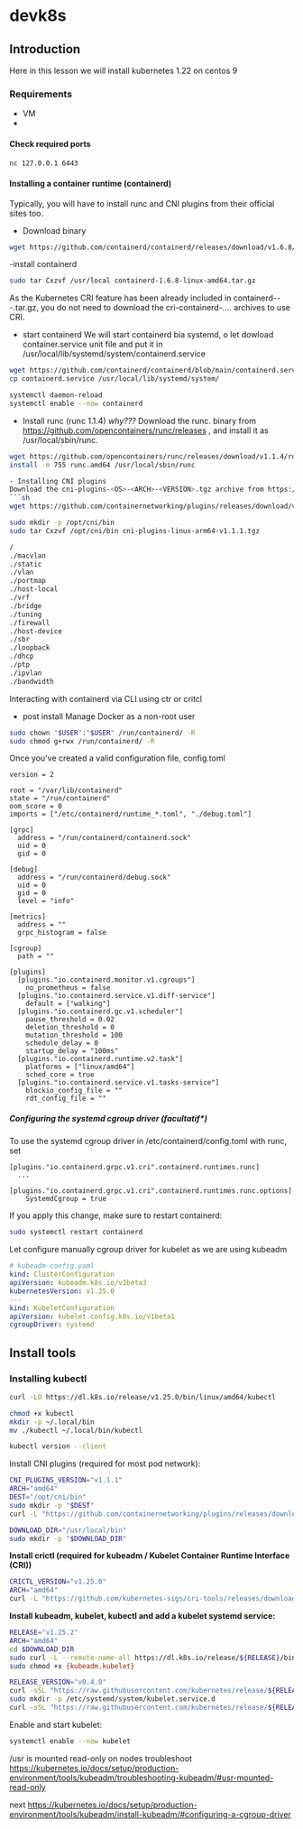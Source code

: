 # devk8s

## Introduction
Here in this lesson we will install kubernetes 1.22 on centos 9

### Requirements
- VM
- 
#### Check required ports
```sh
nc 127.0.0.1 6443
```
#### Installing a container runtime (containerd)
Typically, you will have to install runc and CNI plugins from their official sites too.
- Download binary
```sh
wget https://github.com/containerd/containerd/releases/download/v1.6.8/containerd-1.6.8-linux-amd64.tar.gz
```
-install containerd
```sh
sudo tar Cxzvf /usr/local containerd-1.6.8-linux-amd64.tar.gz
```
As the Kubernetes CRI feature has been already included in containerd-<VERSION>-<OS>-<ARCH>.tar.gz, you do not need to download the cri-containerd-.... archives to use CRI.
- start containerd
We will start containerd bia systemd, o let dowload container.service unit file and put it in /usr/local/lib/systemd/system/containerd.service

```sh
wget https://github.com/containerd/containerd/blob/main/containerd.service
cp containerd.service /usr/local/lib/systemd/system/
```
```sh
systemctl daemon-reload
systemctl enable --now containerd
```

- Install runc (runc 1.1.4)
_why???_
Download the runc. binary from https://github.com/opencontainers/runc/releases , and install it as /usr/local/sbin/runc.

```sh
wget https://github.com/opencontainers/runc/releases/download/v1.1.4/runc.amd64
install -m 755 runc.amd64 /usr/local/sbin/runc

- Installing CNI plugins
Download the cni-plugins-<OS>-<ARCH>-<VERSION>.tgz archive from https://github.com/containernetworking/plugins/releases , vand extract it under /opt/cni/bin:
```sh
wget https://github.com/containernetworking/plugins/releases/download/v1.1.1/cni-plugins-linux-arm64-v1.1.1.tgz

sudo mkdir -p /opt/cni/bin
sudo tar Cxzvf /opt/cni/bin cni-plugins-linux-arm64-v1.1.1.tgz

/
./macvlan
./static
./vlan
./portmap
./host-local
./vrf
./bridge
./tuning
./firewall
./host-device
./sbr
./loopback
./dhcp
./ptp
./ipvlan
./bandwidth
```

Interacting with containerd via CLI using ctr or critcl
- post install
Manage Docker as a non-root user
```sh
sudo chown "$USER":"$USER" /run/containerd/ -R
sudo chmod g+rwx /run/containerd/ -R
```
Once you've created a valid configuration file, config.toml

```
version = 2

root = "/var/lib/containerd"
state = "/run/containerd"
oom_score = 0
imports = ["/etc/containerd/runtime_*.toml", "./debug.toml"]

[grpc]
  address = "/run/containerd/containerd.sock"
  uid = 0
  gid = 0

[debug]
  address = "/run/containerd/debug.sock"
  uid = 0
  gid = 0
  level = "info"

[metrics]
  address = ""
  grpc_histogram = false

[cgroup]
  path = ""

[plugins]
  [plugins."io.containerd.monitor.v1.cgroups"]
    no_prometheus = false
  [plugins."io.containerd.service.v1.diff-service"]
    default = ["walking"]
  [plugins."io.containerd.gc.v1.scheduler"]
    pause_threshold = 0.02
    deletion_threshold = 0
    mutation_threshold = 100
    schedule_delay = 0
    startup_delay = "100ms"
  [plugins."io.containerd.runtime.v2.task"]
    platforms = ["linux/amd64"]
    sched_core = true
  [plugins."io.containerd.service.v1.tasks-service"]
    blockio_config_file = ""
    rdt_config_file = ""
```

##### Configuring the systemd cgroup driver (facultatif*)
To use the systemd cgroup driver in /etc/containerd/config.toml with runc, set
```
[plugins."io.containerd.grpc.v1.cri".containerd.runtimes.runc]
  ...
  [plugins."io.containerd.grpc.v1.cri".containerd.runtimes.runc.options]
    SystemdCgroup = true
```
If you apply this change, make sure to restart containerd:
```sh
sudo systemctl restart containerd
```

Let configure manually cgroup driver for kubelet as we are using kubeadm 
```yaml
# kubeadm-config.yaml
kind: ClusterConfiguration
apiVersion: kubeadm.k8s.io/v1beta3
kubernetesVersion: v1.25.0
---
kind: KubeletConfiguration
apiVersion: kubelet.config.k8s.io/v1beta1
cgroupDriver: systemd
```
## Install tools
### Installing kubectl
```sh
curl -LO https://dl.k8s.io/release/v1.25.0/bin/linux/amd64/kubectl

chmod +x kubectl
mkdir -p ~/.local/bin
mv ./kubectl ~/.local/bin/kubectl

kubectl version --client
```
Install CNI plugins (required for most pod network):
```sh
CNI_PLUGINS_VERSION="v1.1.1"
ARCH="amd64"
DEST="/opt/cni/bin"
sudo mkdir -p "$DEST"
curl -L "https://github.com/containernetworking/plugins/releases/download/${CNI_PLUGINS_VERSION}/cni-plugins-linux-${ARCH}-${CNI_PLUGINS_VERSION}.tgz" | sudo tar -C "$DEST" -xz
```

```sh
DOWNLOAD_DIR="/usr/local/bin"
sudo mkdir -p "$DOWNLOAD_DIR"
```
**Install crictl (required for kubeadm / Kubelet Container Runtime Interface (CRI))**
```sh
CRICTL_VERSION="v1.25.0"
ARCH="amd64"
curl -L "https://github.com/kubernetes-sigs/cri-tools/releases/download/${CRICTL_VERSION}/crictl-${CRICTL_VERSION}-linux-${ARCH}.tar.gz" | sudo tar -C $DOWNLOAD_DIR -xz
```
**Install kubeadm, kubelet, kubectl and add a kubelet systemd service:**

```sh
RELEASE="v1.25.2"
ARCH="amd64"
cd $DOWNLOAD_DIR
sudo curl -L --remote-name-all https://dl.k8s.io/release/${RELEASE}/bin/linux/${ARCH}/{kubeadm,kubelet}
sudo chmod +x {kubeadm,kubelet}

RELEASE_VERSION="v0.4.0"
curl -sSL "https://raw.githubusercontent.com/kubernetes/release/${RELEASE_VERSION}/cmd/kubepkg/templates/latest/deb/kubelet/lib/systemd/system/kubelet.service" | sed "s:/usr/bin:${DOWNLOAD_DIR}:g" | sudo tee /etc/systemd/system/kubelet.service
sudo mkdir -p /etc/systemd/system/kubelet.service.d
curl -sSL "https://raw.githubusercontent.com/kubernetes/release/${RELEASE_VERSION}/cmd/kubepkg/templates/latest/deb/kubeadm/10-kubeadm.conf" | sed "s:/usr/bin:${DOWNLOAD_DIR}:g" | sudo tee /etc/systemd/system/kubelet.service.d/10-kubeadm.conf
````

Enable and start kubelet:
```sh
systemctl enable --now kubelet
```

/usr is mounted read-only on nodes  troubleshoot
https://kubernetes.io/docs/setup/production-environment/tools/kubeadm/troubleshooting-kubeadm/#usr-mounted-read-only


next https://kubernetes.io/docs/setup/production-environment/tools/kubeadm/install-kubeadm/#configuring-a-cgroup-driver
